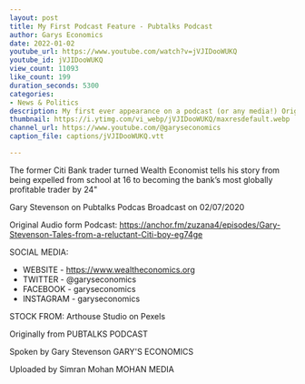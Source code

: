 ```yaml
---
layout: post
title: My First Podcast Feature - Pubtalks Podcast
author: Garys Economics
date: 2022-01-02
youtube_url: https://www.youtube.com/watch?v=jVJIDooWUKQ
youtube_id: jVJIDooWUKQ
view_count: 11093
like_count: 199
duration_seconds: 5300
categories:
- News & Politics
description: My first ever appearance on a podcast (or any media!) Original Introduction: "Gary Stevenson is not from your cliche city stock.
thumbnail: https://i.ytimg.com/vi_webp/jVJIDooWUKQ/maxresdefault.webp
channel_url: https://www.youtube.com/@garyseconomics
caption_file: captions/jVJIDooWUKQ.vtt

---
```


The former Citi Bank trader turned Wealth Economist tells his story from being expelled from school at 16 to becoming the bank’s most globally profitable trader by 24"


Gary Stevenson on Pubtalks Podcas
Broadcast on 02/07/2020 

Original Audio form Podcast: 
https://anchor.fm/zuzana4/episodes/Gary-Stevenson-Tales-from-a-reluctant-Citi-boy-eg74ge


SOCIAL MEDIA:
- WEBSITE - https://www.wealtheconomics.org
- TWITTER - @garyseconomics
- FACEBOOK - garyseconomics
- INSTAGRAM - garyseconomics


STOCK FROM:
Arthouse Studio on Pexels


Originally from
PUBTALKS PODCAST


Spoken by Gary Stevenson
GARY'S ECONOMICS


Uploaded by Simran Mohan 
MOHAN MEDIA
